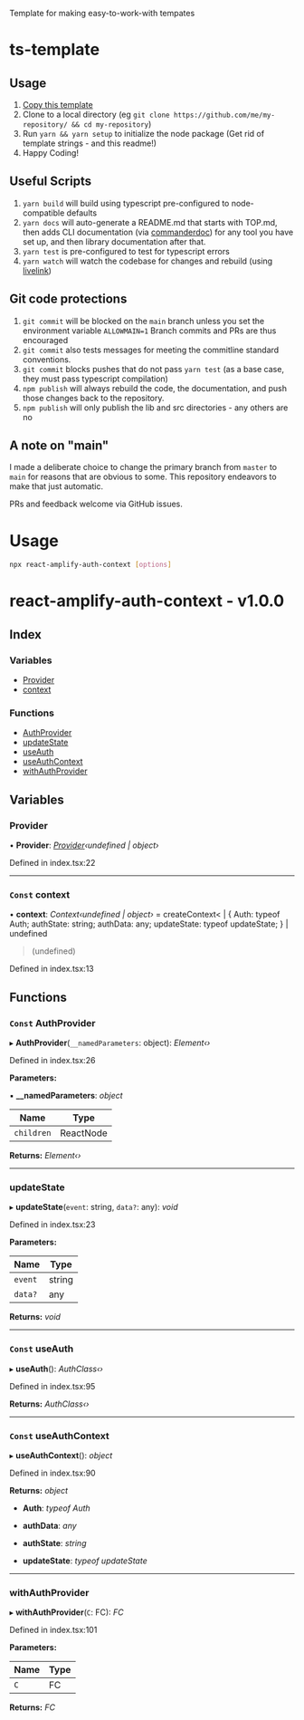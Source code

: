 
<a name="readmemd"></a>

Template for making easy-to-work-with tempates

# ts-template

## Usage

1. [Copy this template](https://github.com/rhdeck/ts-template/)
2. Clone to a local directory (eg `git clone https://github.com/me/my-repository/ && cd my-repository`)
3. Run `yarn && yarn setup` to initialize the node package (Get rid of template strings - and this readme!)
4. Happy Coding!

## Useful Scripts

1. `yarn build` will build using typescript pre-configured to node-compatible defaults
2. `yarn docs` will auto-generate a README.md that starts with TOP.md, then adds CLI documentation (via [commanderdoc](https://npmjs.com/package/commanderdoc)) for any tool you have set up, and then library documentation after that.
3. `yarn test` is pre-configured to test for typescript errors
4. `yarn watch` will watch the codebase for changes and rebuild (using [livelink](https://npmjs.com/package/@raydeck/livelink))

## Git code protections

1. `git commit` will be blocked on the `main` branch unless you set the environment variable `ALLOWMAIN=1` Branch commits and PRs are thus encouraged
2. `git commit` also tests messages for meeting the commitline standard conventions.
3. `git commit` blocks pushes that do not pass `yarn test` (as a base case, they must pass typescript compilation)
4. `npm publish` will always rebuild the code, the documentation, and push those changes back to the repository.
5. `npm publish` will only publish the lib and src directories - any others are no

## A note on "main"

I made a deliberate choice to change the primary branch from `master` to `main` for reasons that are obvious to some. This repository endeavors to make that just automatic.

PRs and feedback welcome via GitHub issues.


<a name="__climd"></a>

# Usage
```bash
npx react-amplify-auth-context [options]
```

<a name="_librarymd"></a>


# react-amplify-auth-context - v1.0.0

## Index

### Variables

* [Provider](#provider)
* [context](#const-context)

### Functions

* [AuthProvider](#const-authprovider)
* [updateState](#updatestate)
* [useAuth](#const-useauth)
* [useAuthContext](#const-useauthcontext)
* [withAuthProvider](#withauthprovider)

## Variables

###  Provider

• **Provider**: *[Provider](#provider)‹undefined | object›*

Defined in index.tsx:22

___

### `Const` context

• **context**: *Context‹undefined | object›* = createContext<
  | {
      Auth: typeof Auth;
      authState: string;
      authData: any;
      updateState: typeof updateState;
    }
  | undefined
>(undefined)

Defined in index.tsx:13

## Functions

### `Const` AuthProvider

▸ **AuthProvider**(`__namedParameters`: object): *Element‹›*

Defined in index.tsx:26

**Parameters:**

▪ **__namedParameters**: *object*

Name | Type |
------ | ------ |
`children` | ReactNode |

**Returns:** *Element‹›*

___

###  updateState

▸ **updateState**(`event`: string, `data?`: any): *void*

Defined in index.tsx:23

**Parameters:**

Name | Type |
------ | ------ |
`event` | string |
`data?` | any |

**Returns:** *void*

___

### `Const` useAuth

▸ **useAuth**(): *AuthClass‹›*

Defined in index.tsx:95

**Returns:** *AuthClass‹›*

___

### `Const` useAuthContext

▸ **useAuthContext**(): *object*

Defined in index.tsx:90

**Returns:** *object*

* **Auth**: *typeof Auth*

* **authData**: *any*

* **authState**: *string*

* **updateState**: *typeof updateState*

___

###  withAuthProvider

▸ **withAuthProvider**(`C`: FC): *FC*

Defined in index.tsx:101

**Parameters:**

Name | Type |
------ | ------ |
`C` | FC |

**Returns:** *FC*
